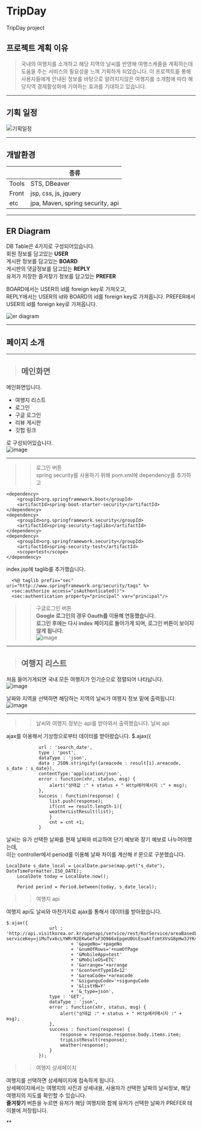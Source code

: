 # TripDay
TripDay project


## 프로젝트 계획 이유
> 국내의 여행지를 소개하고 해당 지역의 날씨를 반영해 여행스케줄을 계획하는데 도움을 주는 서비스의 필요성을 느껴 기획하게 되었습니다.
> 이 프로젝트를 통해 사용자들에게 안내된 정보를 바탕으로 알려지지않은 여행지를 소개함에 따라 해당지역 경제활성화에 기여하는 효과를 기대하고 있습니다.

----------------------------
## 기획 일정
![기획일정](https://user-images.githubusercontent.com/87305963/125576509-82f2f4ac-779a-4f82-9b06-a902710c7fe6.JPG)


--------------------------
## 개발환경
||종류|
|------|--------|
|Tools| STS, DBeaver|
|Front| jsp, css, js, jquery|
|etc| jpa, Maven, spring security, api|

---------------------------
## ER Diagram
DB Table은 4가지로 구성되어있습니다.  
회원 정보를 담고있는 **USER**  
게시판 정보를 담고있는 **BOARD**   
게시판의 댓글정보를 담고있는 **REPLY**  
유저가 저장한 즐겨찾기 정보를 담고있는 **PREFER**  

BOARD에서는 USER의 id를 foreign key로 가져오고,  
REPLY에서는 USER의 id와 BOARD의 id를 foreign key로 가져옵니다. 
PREFER에서 USER의 id를 foreign key로 가져옵니다.  

![er diagram](https://user-images.githubusercontent.com/87305963/125576492-6fa13206-aa5e-4172-a41e-f7a64d2c47bd.JPG)


-------------------------
## 페이지 소개
------------------------
> ## 메인화면  

메인화면입니다.
  - 여행지 리스트
  - 로그인
  - 구글 로그인
  - 리뷰 게시판
  - 깃헙 링크  

로 구성되어있습니다.  
![image](https://user-images.githubusercontent.com/87305963/125579471-c2c93903-fb5c-4c07-a178-7c697b989e61.png)

-------
>> 로그인 버튼  
spring security를 사용하기 위해 pom.xml에 dependency를 추가하고
  
    <dependency>
        <groupId>org.springframework.boot</groupId>
        <artifactId>spring-boot-starter-security</artifactId>
    </dependency>
    <dependency>
        <groupId>org.springframework.security</groupId>
        <artifactId>spring-security-taglibs</artifactId>
    </dependency>
    <dependency>
        <groupId>org.springframework.security</groupId>
        <artifactId>spring-security-test</artifactId>
        <scope>test</scope>
    </dependency>

index.jsp에 taglib를 추가했습니다.

      <%@ taglib prefix="sec" uri="http://www.springframework.org/security/tags" %>
      <sec:authorize access="isAuthenticated()">
      <sec:authentication property="principal" var="principal"/>
      
>> 구글로그인 버튼  
**Google 로그인의 경우 Oauth를 이용해 연동했습니다.**  
**로그인 후에는 다시 index 페이지로 돌아가게 되며, 로그인 버튼이 보이지 않게 됩니다.**  
![image](https://user-images.githubusercontent.com/87305963/125581014-5226c2f5-c58e-410d-8918-420e2180c520.png)

------------------------------------
> ## 여행지 리스트
처음 들어가게되면 국내 모든 여행지가 인기순으로 정렬되어 나타납니다.  
![image](https://user-images.githubusercontent.com/87305963/125581559-0e5f52f2-3ec9-438d-8cc0-84b7b6642998.png)

날짜와 지역을 선택하면 해당하는 지역의 날씨가 여행지 정보 밑에 출력됩니다.  
![image](https://user-images.githubusercontent.com/87305963/125581574-9a2d2466-a9a1-4a55-b5f7-a7e2680040d5.png)

----------
>> 날씨와 여행지 정보는 api를 받아와서 출력했습니다.
>> 날씨 api  
 
ajax를 이용해서 기상청으로부터 데이터를 받아왔습니다.
        $.ajax({
				
				url : 'search_date',
				type : 'post',
				dataType : 'json',
				data : JSON.stringify({areacode : result[i].areacode, s_date : s_date}),
				contentType:'application/json',
				error : function(xhr, status, msg) {
					alert("상태값 :" + status + " Http에러메시지 :" + msg);
				},
				success : function(response) {
					list.push(response);
					if(cnt == result.length-1){
					weatherListResult(list);
					}
					cnt = cnt +1;
				}

날씨는 유가 선택한 날짜를 현재 날짜와 비교하여 단기 예보와 장기 예보로 나누어야했는데,  
이는 controller에서 period를 이용해 날짜 차이를 계산해 if 문으로 구분했습니다.

    LocalDate s_date_local = LocalDate.parse(map.get("s_date"), DateTimeFormatter.ISO_DATE);
		LocalDate today = LocalDate.now();
		
		Period period = Period.between(today, s_date_local);
    
    

>> 여행지 api

여행지 api도 날씨와 마찬가지로 ajax를 통해서 데이터를 받아왔습니다.

	$.ajax({
					url : 'http://api.visitkorea.or.kr/openapi/service/rest/KorService/areaBasedList?serviceKey=jiMuTvx6cLYWRrR2EKwGefsF3O966xEpgeU0UcEsuAtfzmtXVsG8pHw3JYK4uSUv6kgWiHX77rZDdjMnNaWRXQ%3D%3D'
							+ '&pageNo='+pageNo
							+ '&numOfRows='+numOfPage
							+ '&MobileApp=test'
							+ '&MobileOS=ETC'
							+ '&arrange='+arrange
							+ '&contentTypeId=12'
							+ '&areaCode='+areacode
							+ '&sigunguCode='+sigunguCode
							+ '&listYN=Y'
							+ '&_type=json',
					type : 'GET',
					dataType : 'json',
					error : function(xhr, status, msg) {
						alert("상태값 :" + status + " Http에러메시지 :" + msg);
					},
					success : function(response) {
						response = response.response.body.items.item;
						tripListResult(response);
						weather(response);
					}
				});
				

>> 여행지 상세페이지  

여행지를 선택하면 상세페이지에 접속하게 됩니다.  
상세페이지에서는 여행지의 사진과 상세내용, 사용자가 선택한 날짜의 날씨정보, 해당 여행지의 지도를 확인할 수 있습니다.  
**즐겨찾기** 버튼을 누르면 유저가 해당 여행지와 함께 유저가 선택한 날짜가 PREFER 테이블에 저장됩니다.  

**
